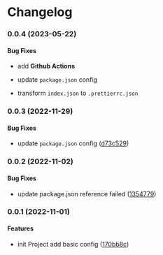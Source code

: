 # Changelog

### 0.0.4 (2023-05-22)

#### Bug Fixes

- add **Github Actions**

- update `package.json` config

- transform `index.json` to `.prettierrc.json`

### 0.0.3 (2022-11-29)

#### Bug Fixes

- update `package.json` config ([d73c529](https://github.com/jaz-w/prettier-config/commit/d73c529c8fb61b9ea187ae764b526f9b483647a4))

### 0.0.2 (2022-11-02)

#### Bug Fixes

- update package.json reference failed ([1354779](https://github.com/jaz-w/prettier-config/commit/1354779b0541be8ab8bb89bef0e9d8365164a14d))

### 0.0.1 (2022-11-01)

#### Features

- init Project add basic config ([170bb8c](https://github.com/jaz-w/prettier-config/commit/170bb8c40269649b9c84bf2252f1cfc01396a686))
